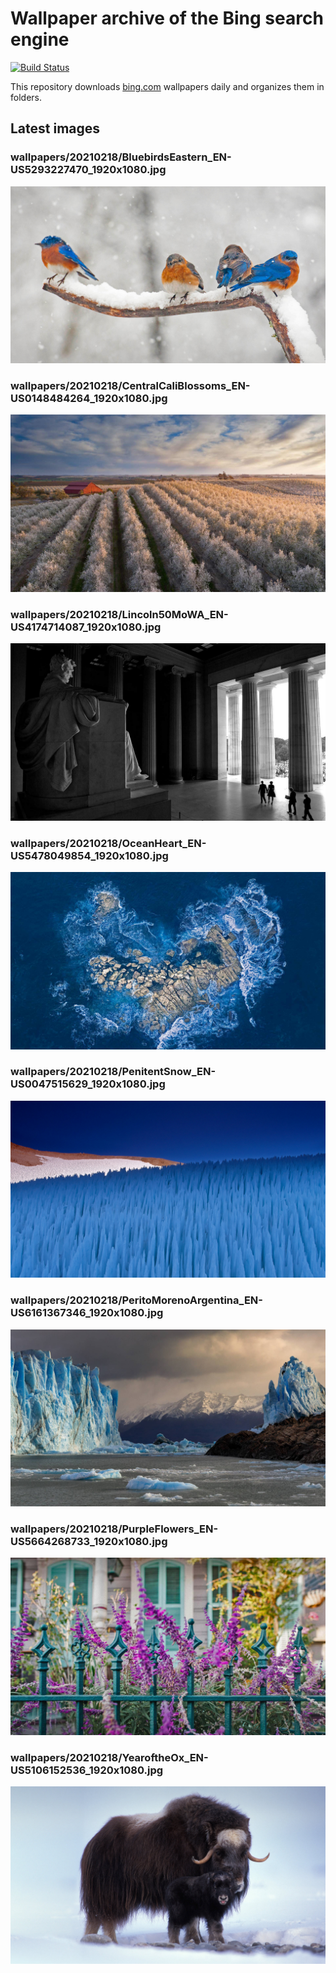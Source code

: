 # Wallpaper archive of the Bing search engine

[![Build Status](https://travis-ci.org/kijart/bing-daily-images-dl.svg?branch=wallpapers)](https://travis-ci.org/kijart/bing-daily-images-dl)

This repository downloads [bing.com](https://www.bing.com) wallpapers daily and organizes them in folders.

## Latest images

<!-- Wallpapers -->

### wallpapers/20210218/BluebirdsEastern_EN-US5293227470_1920x1080.jpg

![wallpapers/20210218/BluebirdsEastern_EN-US5293227470_1920x1080.jpg](wallpapers/20210218/BluebirdsEastern_EN-US5293227470_1920x1080.jpg)

### wallpapers/20210218/CentralCaliBlossoms_EN-US0148484264_1920x1080.jpg

![wallpapers/20210218/CentralCaliBlossoms_EN-US0148484264_1920x1080.jpg](wallpapers/20210218/CentralCaliBlossoms_EN-US0148484264_1920x1080.jpg)

### wallpapers/20210218/Lincoln50MoWA_EN-US4174714087_1920x1080.jpg

![wallpapers/20210218/Lincoln50MoWA_EN-US4174714087_1920x1080.jpg](wallpapers/20210218/Lincoln50MoWA_EN-US4174714087_1920x1080.jpg)

### wallpapers/20210218/OceanHeart_EN-US5478049854_1920x1080.jpg

![wallpapers/20210218/OceanHeart_EN-US5478049854_1920x1080.jpg](wallpapers/20210218/OceanHeart_EN-US5478049854_1920x1080.jpg)

### wallpapers/20210218/PenitentSnow_EN-US0047515629_1920x1080.jpg

![wallpapers/20210218/PenitentSnow_EN-US0047515629_1920x1080.jpg](wallpapers/20210218/PenitentSnow_EN-US0047515629_1920x1080.jpg)

### wallpapers/20210218/PeritoMorenoArgentina_EN-US6161367346_1920x1080.jpg

![wallpapers/20210218/PeritoMorenoArgentina_EN-US6161367346_1920x1080.jpg](wallpapers/20210218/PeritoMorenoArgentina_EN-US6161367346_1920x1080.jpg)

### wallpapers/20210218/PurpleFlowers_EN-US5664268733_1920x1080.jpg

![wallpapers/20210218/PurpleFlowers_EN-US5664268733_1920x1080.jpg](wallpapers/20210218/PurpleFlowers_EN-US5664268733_1920x1080.jpg)

### wallpapers/20210218/YearoftheOx_EN-US5106152536_1920x1080.jpg

![wallpapers/20210218/YearoftheOx_EN-US5106152536_1920x1080.jpg](wallpapers/20210218/YearoftheOx_EN-US5106152536_1920x1080.jpg)

